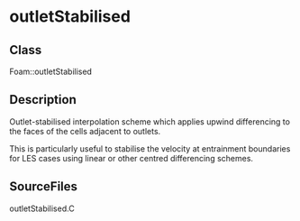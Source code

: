 # outletStabilised 
## Class
Foam::outletStabilised

## Description
Outlet-stabilised interpolation scheme which applies upwind differencing
to the faces of the cells adjacent to outlets.

This is particularly useful to stabilise the velocity at entrainment
boundaries for LES cases using linear or other centred differencing
schemes.

## SourceFiles
outletStabilised.C

